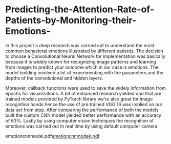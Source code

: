 # Predicting-the-Attention-Rate-of-Patients-by-Monitoring-their-Emotions-
In this project a deep research was carried out to understand the most common behavioral emotions illustrated by different patients. The decision to choose a Convolutional Neural 
Network for implementation was basically because it is widely known for recognizing image patterns and learning from images to predict your outcome which in our case is emotions. 
The model building involved a lot of experimenting with the parameters and the depths of the convolutional and hidden layers. 

Moreover, callback functions were used to save the widely information from epochs for visualizations. A bit of enhanced research yielded dad that pre trained models provided by PyTorch library we're also great for image recognition hands hence the use of pre trained VGG 16 was implied on our data set from stop. After comparing the performance of both the models built the custom CNN model yielded better performance with an accuracy of 63%. Lastly by using computer vision techniques the recognition of emotions was carried out in real time by using default computer camera.

emotioncnnmodel.pdf[emotioncnnmodek.pdf](emotioncnnmodel.pdf)
